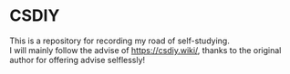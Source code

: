 # CSDIY
This is a repository for recording my road of self-studying.    
I will mainly follow the advise of https://csdiy.wiki/, thanks to the original author for offering advise selflessly!
